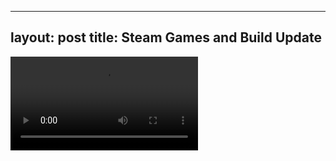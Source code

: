   ---
layout: post
title: Steam Games and Build Update
---

![alt text](https://annaclow.github.io/blogImages/SteamUnoJoy.MP4)

